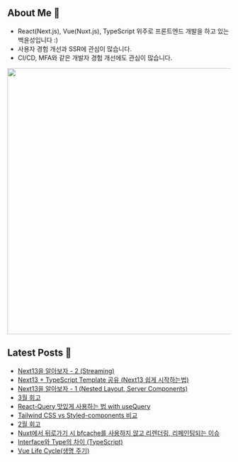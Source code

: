## About Me 👋
- React(Next.js), Vue(Nuxt.js), TypeScript 위주로 프론트엔드 개발을 하고 있는 백윤성입니다 :)
- 사용자 경험 개선과 SSR에 관심이 많습니다.
- CI/CD, MFA와 같은 개발자 경험 개선에도 관심이 많습니다.

<img width="600px" src="https://cr-ss-service.azurewebsites.net/api/ScreenShot?widget=summary&username=bysxx&_r=1234"/>


## Latest Posts 📰
- [Next13을 알아보자 - 2 (Streaming)](https://bysxx.tistory.com/20)
- [Next13 + TypeScript Template 공유 (Next13 쉽게 시작하는법)](https://bysxx.tistory.com/19)
- [Next13을 알아보자 - 1 (Nested Layout, Server Components)](https://bysxx.tistory.com/18)
- [3월 회고](https://bysxx.tistory.com/17)
- [React-Query 맛있게 사용하는 법 with useQuery](https://bysxx.tistory.com/16)
- [Tailwind CSS vs Styled-components 비교](https://bysxx.tistory.com/15)
- [2월 회고](https://bysxx.tistory.com/14)
- [Nuxt에서 뒤로가기 시 bfcache를 사용하지 않고 리렌더링, 리페인팅되는 이슈](https://bysxx.tistory.com/13)
- [Interface와 Type의 차이 (TypeScript)](https://bysxx.tistory.com/12)
- [Vue Life Cycle(생명 주기)](https://bysxx.tistory.com/11)
